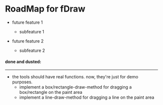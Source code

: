 # RoadMap for fDraw

- future feature 1
  - subfeature 1
  
- future feature 2
  - subfeature 2
  
#### done and dusted:
----
- the tools should have real functions. now, they're just for demo purposes.
  - implement a box/rectangle-draw-method for dragging a box/rectangle on the paint area
  - implement a line-draw-method for dragging a line on the paint area
